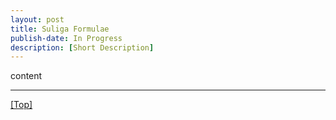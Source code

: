 ```yaml
---
layout: post
title: Suliga Formulae
publish-date: In Progress
description: [Short Description]
---
```


content

-----

[\[Top\]](SuligaFormulae)
